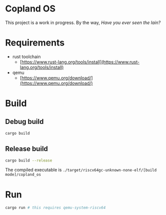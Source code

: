 # Copland OS

This project is a work in progress. By the way, *Have you ever seen the lain?*

# Requirements

- rust toolchain
  - [https://www.rust-lang.org/tools/install](https://www.rust-lang.org/tools/install)
- qemu
  - [https://www.qemu.org/download/](https://www.qemu.org/download/)

# Build

## Debug build

```bash
cargo build
```

## Release build

```bash
cargo build --release
```

The compiled executable is `./target/riscv64gc-unknown-none-elf/[build mode]/copland_os`

# Run

```bash
cargo run # this requires qemu-system-riscv64
```
